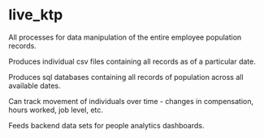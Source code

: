 # live_ktp

All processes for data manipulation of the entire employee population records.

Produces individual csv files containing all records as of a particular date.

Produces sql databases containing all records of population across all available dates.

Can track movement of individuals over time - changes in compensation, hours worked, job level, etc.

Feeds backend data sets for people analytics dashboards.
